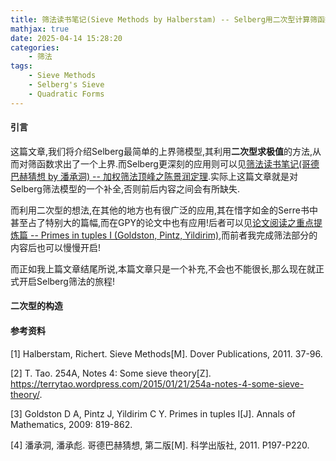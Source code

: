 ```yaml
---
title: 筛法读书笔记(Sieve Methods by Halberstam) -- Selberg用二次型计算筛函数上界
mathjax: true
date: 2025-04-14 15:28:20
categories:
    - 筛法
tags:
    - Sieve Methods
    - Selberg's Sieve
    - Quadratic Forms
---
```


#### 引言

这篇文章,我们将介绍Selberg最简单的上界筛模型,其利用**二次型求极值**的方法,从而对筛函数求出了一个上界.而Selberg更深刻的应用则可以见[筛法读书笔记(哥德巴赫猜想 by 潘承洞) -- 加权筛法顶峰之陈景润定理](https://math-4-anon.top/2025/03/12/notes-about-sieve-methods-4/index.html?_sw-precache=65e0ce052d6a97b59355681a4204c7a6).实际上这篇文章就是对Selberg筛法模型的一个补全,否则前后内容之间会有所缺失.

而利用二次型的想法,在其他的地方也有很广泛的应用,其在惜字如金的Serre书中甚至占了特别大的篇幅,而在GPY的论文中也有应用!后者可以见[论文阅读之重点提炼篇 -- Primes in tuples I (Goldston, Pintz, Yildirim)](https://math-4-anon.top/2025/02/07/GPY-sieve-method-2/index.html?_sw-precache=e8d545eb59b76a66841e75fe0a3c0b2f),而前者我完成筛法部分的内容后也可以慢慢开启!

而正如我上篇文章结尾所说,本篇文章只是一个补充,不会也不能很长,那么现在就正式开启Selberg筛法的旅程!

#### 二次型的构造



#### 参考资料

[1] Halberstam, Richert. Sieve Methods[M]. Dover Publications, 2011. 37-96.

[2] T. Tao. 254A, Notes 4: Some sieve theory[Z]. https://terrytao.wordpress.com/2015/01/21/254a-notes-4-some-sieve-theory/.

[3] Goldston D A, Pintz J, Yildirim C Y. Primes in tuples I[J]. Annals of Mathematics, 2009: 819-862.

[4] 潘承洞, 潘承彪. 哥德巴赫猜想, 第二版[M]. 科学出版社, 2011. P197-P220.